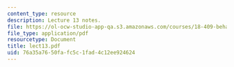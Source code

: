 ```yaml
---
content_type: resource
description: Lecture 13 notes.
file: https://ol-ocw-studio-app-qa.s3.amazonaws.com/courses/18-409-behavior-of-algorithms-spring-2002/76a35a7650fafc5c1fad4c12ee924624_lect13.pdf
file_type: application/pdf
resourcetype: Document
title: lect13.pdf
uid: 76a35a76-50fa-fc5c-1fad-4c12ee924624
---
```

